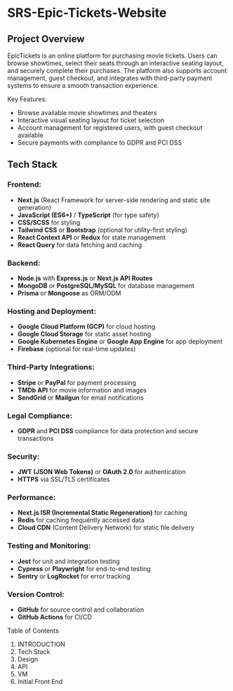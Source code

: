 # SRS-Epic-Tickets-Website

## Project Overview

EpicTickets is an online platform for purchasing movie tickets. Users can browse showtimes, select their seats through an interactive seating layout, and securely complete their purchases. The platform also supports account management, guest checkout, and integrates with third-party payment systems to ensure a smooth transaction experience. 

Key Features:
- Browse available movie showtimes and theaters
- Interactive visual seating layout for ticket selection
- Account management for registered users, with guest checkout available
- Secure payments with compliance to GDPR and PCI DSS

## Tech Stack

### Frontend:
- **Next.js** (React Framework for server-side rendering and static site generation)
- **JavaScript (ES6+)** / **TypeScript** (for type safety)
- **CSS/SCSS** for styling
- **Tailwind CSS** or **Bootstrap** (optional for utility-first styling)
- **React Context API** or **Redux** for state management
- **React Query** for data fetching and caching

### Backend:
- **Node.js** with **Express.js** or **Next.js API Routes**
- **MongoDB** or **PostgreSQL/MySQL** for database management
- **Prisma** or **Mongoose** as ORM/ODM

### Hosting and Deployment:
- **Google Cloud Platform (GCP)** for cloud hosting
- **Google Cloud Storage** for static asset hosting
- **Google Kubernetes Engine** or **Google App Engine** for app deployment
- **Firebase** (optional for real-time updates)

### Third-Party Integrations:
- **Stripe** or **PayPal** for payment processing
- **TMDb API** for movie information and images
- **SendGrid** or **Mailgun** for email notifications

### Legal Compliance:
- **GDPR** and **PCI DSS** compliance for data protection and secure transactions

### Security:
- **JWT (JSON Web Tokens)** or **OAuth 2.0** for authentication
- **HTTPS** via SSL/TLS certificates

### Performance:
- **Next.js ISR (Incremental Static Regeneration)** for caching
- **Redis** for caching frequently accessed data
- **Cloud CDN** (Content Delivery Network) for static file delivery

### Testing and Monitoring:
- **Jest** for unit and integration testing
- **Cypress** or **Playwright** for end-to-end testing
- **Sentry** or **LogRocket** for error tracking

### Version Control:
- **GitHub** for source control and collaboration
- **GitHub Actions** for CI/CD

Table of Contents

1. INTRODUCTION	
2. Tech Stack
3. Design
4. API	
5. VM
6. Initial Front End

 




